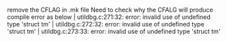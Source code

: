 remove the CFLAG in .mk file
Need to check why the CFALG will produce compile error as below
| utildbg.c:271:32: error: invalid use of undefined type 'struct tm'
| utildbg.c:272:32: error: invalid use of undefined type 'struct tm'
| utildbg.c:273:33: error: invalid use of undefined type 'struct tm'

